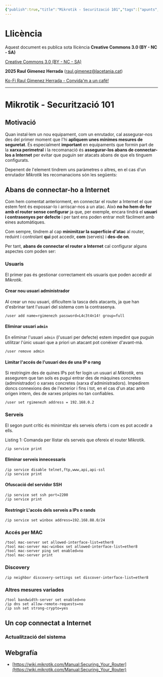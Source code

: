 ```yaml
---
{"publish":true,"title":"Mikrotik - Securització 101","tags":["apunts","ic10/0226"],"cssclasses":""}
---
```


# Llicència
Aquest document es publica sota llicència **Creative Commons 3.0 (BY - NC - SA)**

[Creative Commons 3.0 (BY - NC - SA)](https://creativecommons.org/licenses/by-nc-sa/3.0/es/legalcode.ca)

**2025 Raul Gimenez Herrada**
(raul.gimenez@lacetania.cat)

[Ko-Fi Raul Gimenez Herrada - Convida'm a un cafè!](https://ko-fi.com/raulgimenezherrada)

---
# Mikrotik - Securització 101
## Motivació

Quan instal·lem un nou equipament, com un enrutador, cal assegurar-nos des del primer moment que l'hi **apliquem unes mínimes mesures de seguretat**. És especialment **important** en equipaments que formin part de la **xarxa perimetral** i la recomanació és **assegurar-los abans de connectar-los a Internet** per evitar que puguin ser atacats abans de que els tinguem configurats.

Depenent de l'element tindrem uns paràmetres o altres, en el cas d'un enrutador _Mikrotik_ les recomanacions són les següents:

## Abans de connectar-ho a Internet

Com hem comentat anteriorment, en connectar el router a Internet el que estem fent és expossar-lo i arriscar-nos a un atac. Això **no ho hem de fer amb el router sense configurar** ja que, per exemple, encara tindrà el **usuari i contrasenyes per defecte** i per tant ens poden entrar molt fàcilment amb eines automàtiques.

Com sempre, tindrem al cap **minimitzar la superfície d'atac** al router, reduint i controlant **qui** pot accedir, **com** (serveis) i **des-de on**.

Per tant, **abans de connectar el router a Internet** cal configurar alguns aspectes com poden ser:

### Usuaris

El primer pas és gestionar correctament els usuaris que poden accedir al _Mikrotik_.

#### Crear nou usuari administrador

Al crear un nou usuari, dificultem la tasca dels atacants, ja que han d'esbrinar tant l'usuari del sistema com la contrasenya.
```
/user add name=rgimenezh password=L4c3t4n14! group=full
```
#### Eliminar usuari `admin`

En eliminar l'usuari `admin` (l'usuari per defecte) estem impedint que puguin utilitzar l'únic usuari que a priori un atacant pot conèixer d'avant-mà.
```
/user remove admin
```
#### Limitar l'accés de l'usuari des de una IP o rang

Si restringim des de quines IPs pot fer login un usuari al _Mikrotik_, ens assegurem que tan sols es pugui entrar des de màquines concretes (administrador) o xarxes concretes (xarxa d'administradors). Impedirem doncs connexions des de l'exterior i fins i tot, en el cas d'un atac amb origen intern, des de xarxes pròpies no tan confiables.
```
/user set rgimenezh address = 192.168.0.2
```
### Serveis

El segon punt crític és minimitzar els serveis oferts i com es pot accedir a ells.

Listing 1: Comanda per llistar els serveis que ofereix el router Mikrotik.
```
/ip service print
```
#### Eliminar serveis innecessaris
```
/ip service disable telnet,ftp,www,api,api-ssl
/ip service print
```
#### Ofuscació del servidor SSH
```
/ip service set ssh port=2200
/ip service print
```
#### Restringir L'accés dels serveis a IPs o rands
```
/ip service set winbox address=192.168.88.0/24
```
### Accés per MAC
```
/tool mac-server set allowed-interface-list=ether8
/tool mac-server mac-winbox set allowed-interface-list=ether8
/tool mac-server ping set enabled=no
/tool mac-server print
```
### Discovery
```
/ip neighbor discovery-settings set discover-interface-list=ether8
```
### Altres mesures variades
```
/tool bandwidth-server set enabled=no
/ip dns set allow-remote-requests=no
/ip ssh set strong-crypto=yes
```
## Un cop connectat a Internet

### Actualització del sistema

## Webgrafía

- [https://wiki.mikrotik.com/Manual:Securing_Your_Router](https://wiki.mikrotik.com/Manual:Securing_Your_Router)